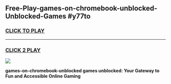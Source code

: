 
## Free-Play-games-on-chromebook-unblocked-Unblocked-Games #y77to
<h3>
<a href="https://news.freeplayer.one?title=games-on-chromebook-unblocked&ref=8M">CLICK TO PLAY</a></h3>
<hr>

<h3>
<a href="https://news.freeplayer.one?title=games-on-chromebook-unblocked&ref=8M">CLICK 2 PLAY</a>
  
</h3>

<a href="https://news.freeplayer.one?title=games-on-chromebook-unblocked&ref=8M"><img src="https://clearcache.store/games.png"></a>


**games-on-chromebook-unblocked games unblocked: Your Gateway to Fun and Accessible Online Gaming**
